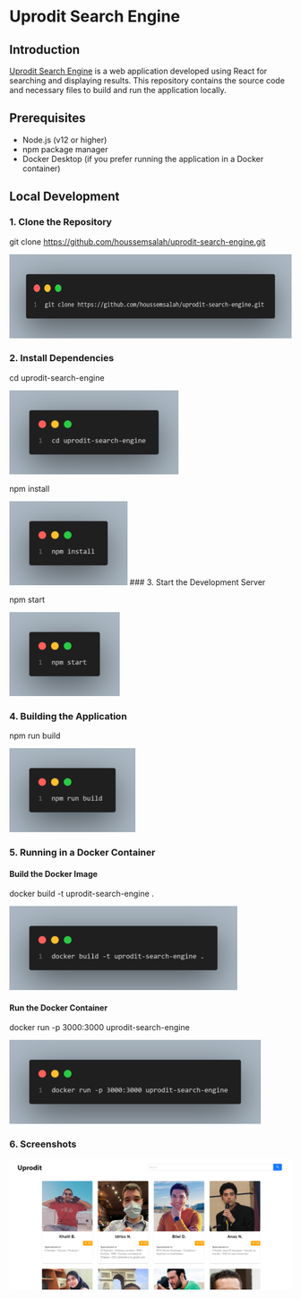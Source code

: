 # Uprodit Search Engine

## Introduction
[Uprodit Search Engine](https://github.com/houssemsalah/uprodit-search-engine) is a web application developed using React for searching and displaying results. This repository contains the source code and necessary files to build and run the application locally.

## Prerequisites
- Node.js (v12 or higher)
- npm package manager
- Docker Desktop (if you prefer running the application in a Docker container)

## Local Development

### 1. Clone the Repository

 git clone https://github.com/houssemsalah/uprodit-search-engine.git
 
<img src="./src/assets/clone.png" alt="Image Description" height="150" />

### 2. Install Dependencies

cd uprodit-search-engine

<img src="./src/assets/cd.png" alt="Image Description" height="150" />

npm install

<img src="./src/assets/install.png" alt="Image Description" height="150" />
### 3. Start the Development Server

npm start

<img src="./src/assets/start.png" alt="Image Description" height="150" />

<!-- This will start the development server and the application will be accessible at http://localhost:3000 in your web browser. -->

### 4. Building the Application

npm run build

<img src="./src/assets/build.png" alt="Image Description" height="150" />

<!-- This command will create a production-ready build of the application in the build directory. -->

### 5. Running in a Docker Container

   #### Build the Docker Image

docker build -t uprodit-search-engine .

<img src="./src/assets/docker-build.png" alt="Image Description" height="150" />

   #### Run the Docker Container

docker run -p 3000:3000 uprodit-search-engine

<img src="./src/assets/docker-run.png" alt="Image Description" height="150" />
<!-- The application will be accessible at http://localhost in your web browser. -->

### 6. Screenshots

![uprodit-search-engine app](./src/assets/app.png)
